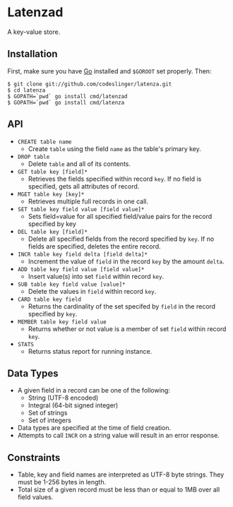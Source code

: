 Latenzad
========

A key-value store.

Installation
------------

First, make sure you have [Go](http://golang.org) installed and `$GOROOT` set properly. Then:

    $ git clone git://github.com/codeslinger/latenza.git
    $ cd latenza
    $ GOPATH=`pwd` go install cmd/latenzad
    $ GOPATH=`pwd` go install cmd/latenza

API
---

* `CREATE table name`
  - Create `table` using the field `name` as the table's primary key.
* `DROP table`
  - Delete `table` and all of its contents.
* `GET table key [field]*`
  * Retrieves the fields specified within record `key`. If no field is specified, gets all attributes of record.
* `MGET table key [key]*`
  * Retrieves multiple full records in one call.
* `SET table key field value [field value]*`
  * Sets field=value for all specified field/value pairs for the record specified by key
* `DEL table key [field]*`
  * Delete all specified fields from the record specified by `key`. If no fields are specified, deletes the entire record.
* `INCR table key field delta [field delta]*`
  * Increment the value of `field` in the record `key` by the amount `delta`.
* `ADD table key field value [field value]*`
  * Insert value(s) into set `field` within record `key`.
* `SUB table key field value [value]*`
  - Delete the values in `field` within record `key`.
* `CARD table key field`
  - Returns the cardinality of the set specifed by `field` in the record specified by `key`.
* `MEMBER table key field value`
  - Returns whether or not value is a member of set `field` within record `key`.
* `STATS`
  - Returns status report for running instance.

Data Types
----------

* A given field in a record can be one of the following:
  * String (UTF-8 encoded)
  * Integral (64-bit signed integer)
  * Set of strings
  * Set of integers
* Data types are specified at the time of field creation.
* Attempts to call `INCR` on a string value will result in an error response.

Constraints
-----------

* Table, key and field names are interpreted as UTF-8 byte strings. They must be 1-256 bytes in length.
* Total size of a given record must be less than or equal to 1MB over all field values.


